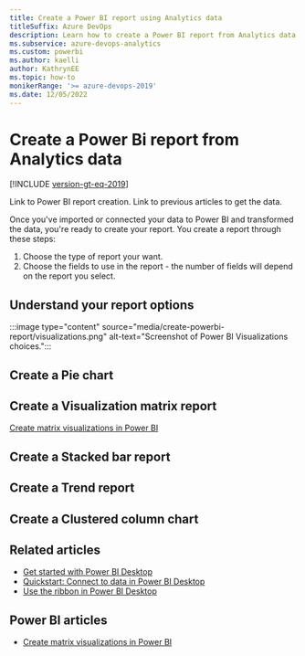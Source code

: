 ```yaml
---
title: Create a Power BI report using Analytics data
titleSuffix: Azure DevOps
description: Learn how to create a Power BI report from Analytics data.
ms.subservice: azure-devops-analytics
ms.custom: powerbi
ms.author: kaelli
author: KathrynEE
ms.topic: how-to
monikerRange: '>= azure-devops-2019'
ms.date: 12/05/2022
---
```


# Create a Power Bi report from Analytics data


[!INCLUDE [version-gt-eq-2019](../../includes/version-gt-eq-2019.md)]

Link to Power BI report creation. Link to previous articles to get the data. 

Once you've imported or connected your data to Power BI and transformed the data, you're ready to create your report. You create a report through these steps: 

1. Choose the type of report your want. 
2. Choose the fields to use in the report - the number of fields will depend on the report you select. 


## Understand your report options 

:::image type="content" source="media/create-powerbi-report/visualizations.png" alt-text="Screenshot of Power BI Visualizations choices.":::



## Create a Pie chart

## Create a Visualization matrix report 

[Create matrix visualizations in Power BI](/power-bi/visuals/desktop-matrix-visual) 

## Create a Stacked bar report

## Create a Trend report 

## Create a Clustered column chart 

## Related articles 


- [Get started with Power BI Desktop](/power-bi/fundamentals/desktop-getting-started)
- [Quickstart: Connect to data in Power BI Desktop](/power-bi/connect-data/desktop-quickstart-connect-to-data)
- [Use the ribbon in Power BI Desktop](/power-bi/create-reports/desktop-ribbon)


## Power BI articles

- [Create matrix visualizations in Power BI](/power-bi/visuals/desktop-matrix-visual) 
